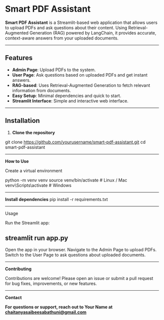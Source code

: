 # Smart PDF Assistant

**Smart PDF Assistant** is a Streamlit-based web application that allows users to upload PDFs and ask questions about their content. Using Retrieval-Augmented Generation (RAG) powered by LangChain, it provides accurate, context-aware answers from your uploaded documents.

---

## Features

- **Admin Page**: Upload PDFs to the system.
- **User Page**: Ask questions based on uploaded PDFs and get instant answers.
- **RAG-based**: Uses Retrieval-Augmented Generation to fetch relevant information from documents.
- **Easy Setup**: Minimal dependencies and quick to start.
- **Streamlit Interface**: Simple and interactive web interface.

---

## Installation

1. **Clone the repository**

git clone https://github.com/yourusername/smart-pdf-assistant.git
cd smart-pdf-assistant

---


**How to Use**

Create a virtual environment

python -m venv venv
source venv/bin/activate   # Linux / Mac
venv\Scripts\activate      # Windows

---

**Install dependencies**
pip install -r requirements.txt

---

Usage

Run the Streamlit app:

streamlit run app.py
---

Open the app in your browser.
Navigate to the Admin Page to upload PDFs.
Switch to the User Page to ask questions about uploaded documents.

---

**Contributing**

Contributions are welcome! Please open an issue or submit a pull request for bug fixes, improvements, or new features.

---

**Contact**

**For questions or support, reach out to Your Name at chaitanyasaibeesabathuni@gmail.com**

